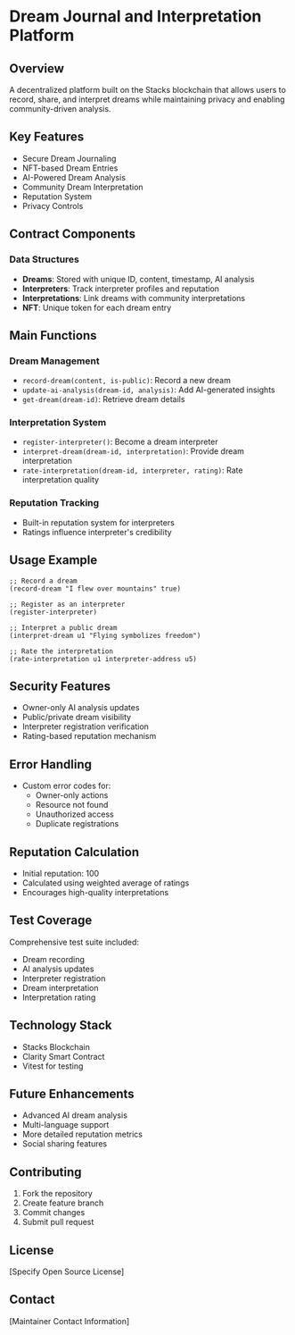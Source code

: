 # Dream Journal and Interpretation Platform

## Overview

A decentralized platform built on the Stacks blockchain that allows users to record, share, and interpret dreams while maintaining privacy and enabling community-driven analysis.

## Key Features

- Secure Dream Journaling
- NFT-based Dream Entries
- AI-Powered Dream Analysis
- Community Dream Interpretation
- Reputation System
- Privacy Controls

## Contract Components

### Data Structures
- **Dreams**: Stored with unique ID, content, timestamp, AI analysis
- **Interpreters**: Track interpreter profiles and reputation
- **Interpretations**: Link dreams with community interpretations
- **NFT**: Unique token for each dream entry

## Main Functions

### Dream Management
- `record-dream(content, is-public)`: Record a new dream
- `update-ai-analysis(dream-id, analysis)`: Add AI-generated insights
- `get-dream(dream-id)`: Retrieve dream details

### Interpretation System
- `register-interpreter()`: Become a dream interpreter
- `interpret-dream(dream-id, interpretation)`: Provide dream interpretation
- `rate-interpretation(dream-id, interpreter, rating)`: Rate interpretation quality

### Reputation Tracking
- Built-in reputation system for interpreters
- Ratings influence interpreter's credibility

## Usage Example

```clarity
;; Record a dream
(record-dream "I flew over mountains" true)

;; Register as an interpreter
(register-interpreter)

;; Interpret a public dream
(interpret-dream u1 "Flying symbolizes freedom")

;; Rate the interpretation
(rate-interpretation u1 interpreter-address u5)
```

## Security Features
- Owner-only AI analysis updates
- Public/private dream visibility
- Interpreter registration verification
- Rating-based reputation mechanism

## Error Handling
- Custom error codes for:
    - Owner-only actions
    - Resource not found
    - Unauthorized access
    - Duplicate registrations

## Reputation Calculation
- Initial reputation: 100
- Calculated using weighted average of ratings
- Encourages high-quality interpretations

## Test Coverage
Comprehensive test suite included:
- Dream recording
- AI analysis updates
- Interpreter registration
- Dream interpretation
- Interpretation rating

## Technology Stack
- Stacks Blockchain
- Clarity Smart Contract
- Vitest for testing

## Future Enhancements
- Advanced AI dream analysis
- Multi-language support
- More detailed reputation metrics
- Social sharing features

## Contributing
1. Fork the repository
2. Create feature branch
3. Commit changes
4. Submit pull request

## License
[Specify Open Source License]

## Contact
[Maintainer Contact Information]

